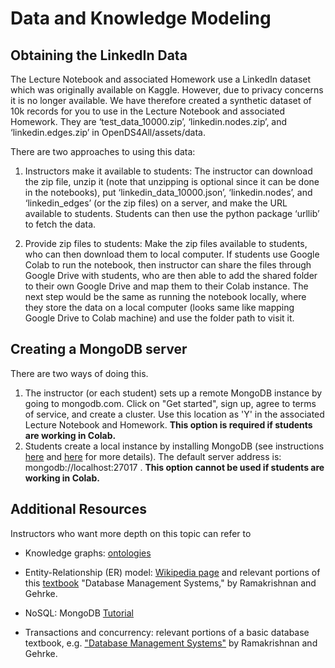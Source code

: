 # Data and Knowledge Modeling

## Obtaining the LinkedIn Data
The Lecture Notebook and associated Homework use a LinkedIn dataset which was originally available on Kaggle.  However, due to privacy concerns it is no longer available. We have therefore created a synthetic dataset of 10k records for you to use in the Lecture Notebook and associated Homework. They are ‘test_data_10000.zip’, ‘linkedin.nodes.zip’, and ‘linkedin.edges.zip’ in OpenDS4All/assets/data. 

There are two approaches to using this data:
1. Instructors make it available to students:
The instructor can download the zip file, unzip it (note that unzipping is optional since it can be done in the notebooks), put ‘linkedin_data_10000.json’, ‘linkedin.nodes’, and ‘linkedin_edges’ (or the zip files) on a server, and make the URL available to students.  Students can then use the python package ‘urllib’ to fetch the data. 

2. Provide zip files to students:
Make the zip files available to students, who can then download them to local computer. If students use Google Colab to run the notebook, then instructor can share the files through Google Drive with students, who are then able to add the shared folder to their own Google Drive and map them to their Colab instance. The next step would be the same as running the notebook locally, where they store the data on a local computer (looks same like mapping Google Drive to Colab machine) and use the folder path to visit it. 

## Creating a MongoDB server
There are two ways of doing this.  

1.  The instructor (or each student) sets up a remote MongoDB instance by going to mongodb.com.  Click on "Get started", sign up, agree to terms of service, and create a cluster. Use this location as 'Y' in the associated Lecture Notebook and Homework.  **This option is required if students are working in Colab.**
2.  Students create a local instance by installing MongoDB (see instructions [here](https://docs.mongodb.com/manual/tutorial/install-mongodb-on-ubuntu/) and [here](https://zellwk.com/blog/install-mongodb/)  for more details). The default server address is: mongodb://localhost:27017 . **This option cannot be used if students are working in Colab.**



## Additional Resources
Instructors who want more depth on this topic can refer to

* Knowledge graphs:  [ontologies](https://en.wikipedia.org/wiki/Ontology_(information_science) ) 

* Entity-Relationship (ER) model: [Wikipedia page](https://en.wikipedia.org/wiki/Entity%E2%80%93relationship_model) and relevant portions of this [textbook](https://docs.google.com/file/d/0B9aJA_iV4kHYM2dieHZhMHhyRVE/edit) "Database Management Systems," by Ramakrishnan and Gehrke.

* NoSQL: MongoDB [Tutorial](https://www.tutorialspoint.com/mongodb/mongodb_overview.htm)

* Transactions and concurrency: relevant portions of a basic database textbook, e.g. ["Database Management Systems"](https://docs.google.com/file/d/0B9aJA_iV4kHYM2dieHZhMHhyRVE/edit) by Ramakrishnan and Gehrke.  
